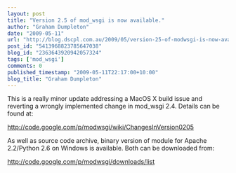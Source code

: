 ```yaml
---
layout: post
title: "Version 2.5 of mod_wsgi is now available."
author: "Graham Dumpleton"
date: "2009-05-11"
url: "http://blog.dscpl.com.au/2009/05/version-25-of-modwsgi-is-now-available.html"
post_id: "5413968823785647038"
blog_id: "2363643920942057324"
tags: ['mod_wsgi']
comments: 0
published_timestamp: "2009-05-11T22:17:00+10:00"
blog_title: "Graham Dumpleton"
---
```


This is a really minor update addressing a MacOS X build issue and reverting a wrongly implemented change in mod\_wsgi 2.4. Details can be found at:

  


<http://code.google.com/p/modwsgi/wiki/ChangesInVersion0205>  


  


As well as source code archive, binary version of module for Apache 2.2/Python 2.6 on Windows is available. Both can be downloaded from:

  


<http://code.google.com/p/modwsgi/downloads/list>